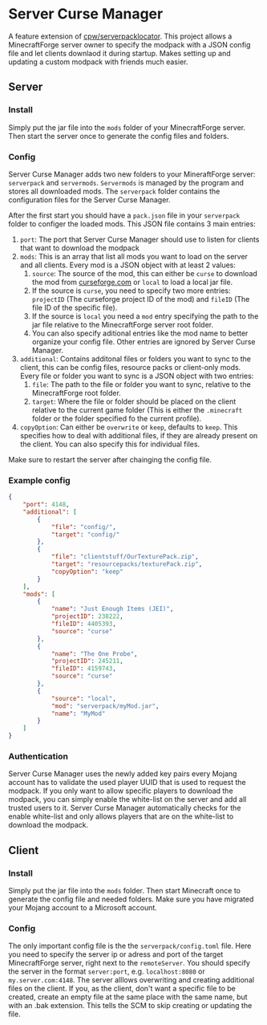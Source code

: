 # Server Curse Manager
A feature extension of [cpw/serverpacklocator](https://github.com/cpw/serverpacklocator/).
This project allows a MinecraftForge server owner to specify the modpack with a JSON config file and let clients downlaod it during startup. Makes setting up and updating a custom modpack with friends much easier.

## Server
### Install
Simply put the jar file into the `mods` folder of your MinecraftForge server. Then start the server once to generate the config files and folders.

### Config
Server Curse Manager adds two new folders to your MineraftForge server: `serverpack` and `servermods`. `Servermods` is managed by the program and stores all downloaded mods. The `serverpack` folder contains the configuration files for the Server Curse Manager.

After the first start you should have a `pack.json` file in your `serverpack` folder to configer the loaded mods. This JSON file contains 3 main entries:

1. `port`: The port that Server Curse Manager should use to listen for clients that want to download the modpack
2. `mods`: This is an array that list all mods you want to load on the server and all clients. Every mod is a JSON object with at least 2 values: 
	1. `source`:  The source of the mod, this can either be `curse` to download the mod from [curseforge.com](https://www.curseforge.com/) or `local` to load a local jar file.
	2. If the source is `curse`, you need to specify two more entries: `projectID` (The curseforge project ID of the mod) and `fileID` (The file ID of the specific file).
	3. If the source is `local` you need a `mod` entry specifying  the path to the jar file relative to the MinecraftForge server root folder.
	4. You can also specify aditional entries like the mod name to better organize your config file. Other entries are ignored by Server Curse Manager.
3. `additional`:  Contains additonal files or folders you want to sync to the client, this can be config files, resource packs or client-only mods. Every file or folder you want to sync is a JSON object with two entries:
	1. `file`: The path to the file or folder you want to sync, relative to the  MinecraftForge root folder.
	2. `target`: Where the file or folder should be placed on the client relative to the current game folder (This is either the `.minecraft` folder or the folder specified fo the current profile).
4. `copyOption`: Can either be `overwrite` or `keep`, defaults to `keep`. This specifies how to deal with additional files, if they are already present on the client. You can also specify this for individual files.

Make sure to restart the server after chainging the config file.

### Example config
```JSON
{
    "port": 4148,
    "additional": [
        {
            "file": "config/",
            "target": "config/"
        },
        {
            "file": "clientstuff/OurTexturePack.zip",
            "target": "resourcepacks/texturePack.zip",
            "copyOption": "keep"
        }
    ],
    "mods": [
        {
            "name": "Just Enough Items (JEI)",
            "projectID": 238222,
            "fileID": 4405393,
            "source": "curse"
        },
        {
            "name": "The One Probe",
            "projectID": 245211,
            "fileID": 4159743,
            "source": "curse"
        },
        {
            "source": "local",
            "mod": "serverpack/myMod.jar",
            "name": "MyMod"
        }
    ]
}
```

### Authentication
Server Curse Manager uses the newly added key pairs every Mojang account has to validate the used player UUID that is used to request the modpack. If you only want to allow specific players to download the modpack, you can simply enable the white-list on the server and add all trusted users to it. Server Curse Manager  automatically checks for the enable white-list and only allows players that are on the white-list to download the modpack.

## Client
### Install
Simply put the jar file into the `mods` folder. Then start Minecraft once to generate the config file and needed folders. Make sure you have migrated your Mojang account to a Microsoft account.

### Config
The only important config file is the the `serverpack/config.toml` file.  Here you need to specify the server ip or adress and port of the target MinecraftForge server, right next to the `remoteServer`. You should specify the server in the format `server:port`, e.g. `localhost:8080` or `my.server.com:4148`.
The server alllows overwriting and creating additional files on the client. If you, as the client, don't want a specific file to be created, create an empty file at the same place with the same name, but with an .bak extension. This tells the SCM to skip creating or updating the file.

